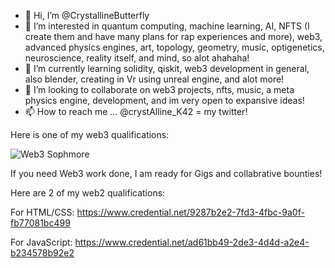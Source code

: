 - 👋 Hi, I’m @CrystallineButterfly
- 👀 I’m interested in quantum computing, machine learning, AI, NFTS (I create them and have many plans for rap experiences and more), 
web3, advanced physics engines, art, topology, geometry, music, optigenetics, neuroscience, reality itself, and mind, so alot ahahaha!  
- 🌱 I’m currently learning solidity, qiskit, web3 development in general, also blender, creating in Vr using unreal engine, and alot more!  
- 💞️ I’m looking to collaborate on web3 projects, nfts, music, a meta physics engine, development, and im very open to expansive ideas!
- 📫 How to reach me ... @crystAlline_K42 = my twitter! 

Here is one of my web3 qualifications: 

![Web3 Sophmore](https://user-images.githubusercontent.com/95975209/177014238-214dad53-9870-4c9a-8c41-51cb1e89d11e.jpg)

If you need Web3 work done, I am ready for Gigs and collabrative bounties! 

Here are 2 of my web2 qualifications: 

For HTML/CSS: https://www.credential.net/9287b2e2-7fd3-4fbc-9a0f-fb77081bc499

For JavaScript:  https://www.credential.net/ad61bb49-2de3-4d4d-a2e4-b234578b92e2

<!---
CrystallineButterfly/WELCOME TO MANY WAVES! 

I am an adjacent creator; 4 progressive waves 2 expansive waves 4 all 2 enjoy! 

LFG, LETS CREATE THE BEST REALITIES WE CAN 4 ALL LIFE, ALL BEINGS, AND MORE = 2 THE BEST REALITY FOR LIFE!!

--->
